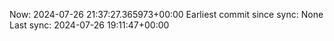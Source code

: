 Now: 2024-07-26 21:37:27.365973+00:00 Earliest commit since sync: None Last sync: 2024-07-26 19:11:47+00:00
